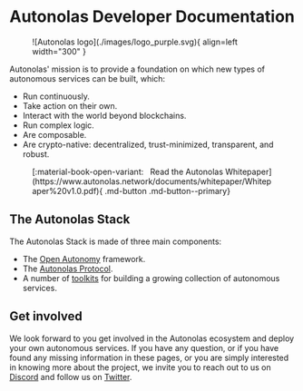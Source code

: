 # Autonolas Developer Documentation

<figure markdown>
![Autonolas logo](./images/logo_purple.svg){ align=left width="300" }
</figure>

Autonolas' mission is to provide a foundation on which new types of autonomous services can be built, which:

* Run continuously.
* Take action on their own.
* Interact with the world beyond blockchains.
* Run complex logic.
* Are composable.
* Are crypto-native: decentralized, trust-minimized, transparent, and robust.



<figure markdown>
[:material-book-open-variant: &nbsp; Read the Autonolas Whitepaper](https://www.autonolas.network/documents/whitepaper/Whitepaper%20v1.0.pdf){ .md-button .md-button--primary}
</figure>

## The Autonolas Stack

The Autonolas Stack is made of three main components:

* The [Open Autonomy](https://docs.autonolas.network/open-autonomy/)  framework.
* The [Autonolas Protocol](https://docs.autonolas.network/protocol/).
* A number of [toolkits](https://docs.autonolas.network/products/) for building a growing collection of autonomous services.

## Get involved

We look forward to you get involved in the Autonolas ecosystem and deploy your own autonomous services. If you have any question, or if you have found any missing information in these pages, or you are simply interested in knowing more about the project, we invite you to reach out to us on [Discord](https://discord.gg/RHY6eJ35ar) and follow us on [Twitter](https://twitter.com/autonolas).
